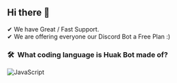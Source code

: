 ## Hi there 👋

✔ We have Great / Fast Support.          <br>
✔ We are offering everyone our Discord Bot a Free Plan :) <br>

### 🛠 &nbsp;What coding language is Huak Bot made of?
![JavaScript](https://img.shields.io/badge/-JavaScript-05122A?style=flat&logo=javascript)&nbsp;

<!--

**Here are some ideas to get you started:**

🙋‍♀️ A short introduction - what is your organization all about?
🌈 Contribution guidelines - how can the community get involved?
👩‍💻 Useful resources - where can the community find your docs? Is there anything else the community should know?
🍿 Fun facts - what does your team eat for breakfast?
🧙 Remember, you can do mighty things with the power of [Markdown](https://docs.github.com/github/writing-on-github/getting-started-with-writing-and-formatting-on-github/basic-writing-and-formatting-syntax)
-->
